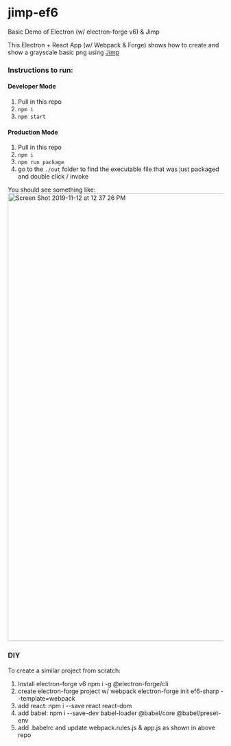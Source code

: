# jimp-ef6
Basic Demo of Electron (w/ electron-forge v6) &amp; Jimp

This Electron + React App (w/ Webpack & Forge) shows how to create and show a grayscale basic png using [Jimp](https://github.com/oliver-moran/jimp)

### Instructions to run:

#### Developer Mode
1. Pull in this repo
2. `npm i`
3. `npm start`

#### Production Mode
1. Pull in this repo
2. `npm i`
3. `npm run package`
4. go to the `./out` folder to find the executable file that was just packaged and double click / invoke


You should see something like:
<img width="1043" alt="Screen Shot 2019-11-12 at 12 37 26 PM" src="https://user-images.githubusercontent.com/6960865/68696550-2b939600-054b-11ea-9655-eac7eff65331.png">



### DIY

To create a similar project from scratch:
1. Install electron-forge v6 npm i -g @electron-forge/cli
2. create electron-forge project w/ webpack electron-forge init ef6-sharp --template=webpack
3. add react: npm i --save react react-dom
4. add babel: npm i --save-dev babel-loader @babel/core @babel/preset-env
5. add .babelrc and update webpack.rules.js & app.js as shown in above repo
